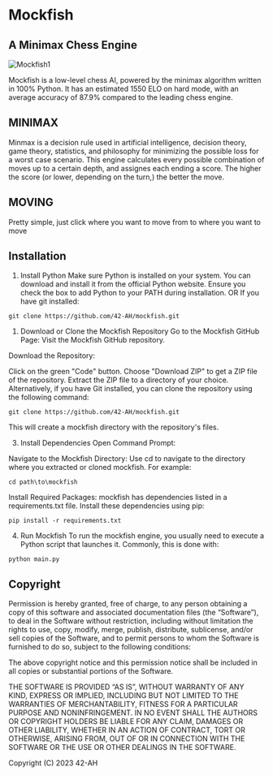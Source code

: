 # Mockfish
## A Minimax Chess Engine

![Mockfish1](https://github.com/42-AH/Mockfish/assets/162044943/5608db62-b128-449d-a010-fa8ca6a57051)





Mockfish is a low-level chess AI, powered by the minimax algorithm written in 100% Python.
It has an estimated 1550 ELO on hard mode, with an average accuracy of 87.9%  compared to the leading chess engine.

## MINIMAX
Minmax is a decision rule used in artificial intelligence, decision theory, game theory, statistics, and philosophy for minimizing the possible loss for a worst case scenario.
This engine calculates every possible combination of moves up to a certain depth, and assignes each ending a score. The higher the score (or lower, depending on the turn,) the better the move. 
## MOVING
Pretty simple, just click where you want to move from to where you want to move
## Installation
1. Install Python
Make sure Python is installed on your system. You can download and install it from the official Python website. Ensure you check the box to add Python to your PATH during installation.
OR
If you have git installed:
```
git clone https://github.com/42-AH/mockfish.git
```

1. Download or Clone the Mockfish Repository
Go to the Mockfish GitHub Page:
Visit the Mockfish GitHub repository.

Download the Repository:

Click on the green "Code" button.
Choose "Download ZIP" to get a ZIP file of the repository.
Extract the ZIP file to a directory of your choice.
Alternatively, if you have Git installed, you can clone the repository using the following command:

```
git clone https://github.com/42-AH/mockfish.git
```
This will create a mockfish directory with the repository's files.

3. Install Dependencies
Open Command Prompt:

Navigate to the Mockfish Directory:
Use cd to navigate to the directory where you extracted or cloned mockfish. For example:

```
cd path\to\mockfish
```

Install Required Packages:
mockfish has dependencies listed in a requirements.txt file. Install these dependencies using pip:

```
pip install -r requirements.txt
```

4. Run Mockfish
To run the mockfish engine, you usually need to execute a Python script that launches it. Commonly, this is done with:

```
python main.py
```
## Copyright

Permission is hereby granted, free of charge, to any person obtaining a copy of this software and associated documentation files (the “Software”), to deal in the Software without restriction, including without limitation the rights to use, copy, modify, merge, publish, distribute, sublicense, and/or sell copies of the Software, and to permit persons to whom the Software is furnished to do so, subject to the following conditions:

The above copyright notice and this permission notice shall be included in all copies or substantial portions of the Software.

THE SOFTWARE IS PROVIDED “AS IS”, WITHOUT WARRANTY OF ANY KIND, EXPRESS OR IMPLIED, INCLUDING BUT NOT LIMITED TO THE WARRANTIES OF MERCHANTABILITY, FITNESS FOR A PARTICULAR PURPOSE AND NONINFRINGEMENT. IN NO EVENT SHALL THE AUTHORS OR COPYRIGHT HOLDERS BE LIABLE FOR ANY CLAIM, DAMAGES OR OTHER LIABILITY, WHETHER IN AN ACTION OF CONTRACT, TORT OR OTHERWISE, ARISING FROM, OUT OF OR IN CONNECTION WITH THE SOFTWARE OR THE USE OR OTHER DEALINGS IN THE SOFTWARE.

Copyright (C) 2023 42-AH
